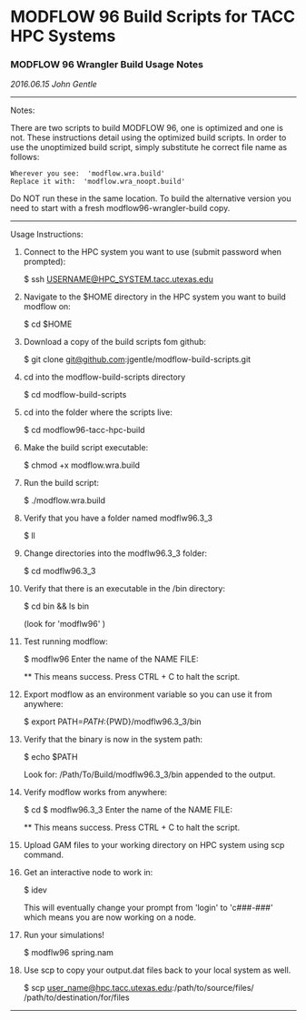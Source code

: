 # MODFLOW 96 Build Scripts for TACC HPC Systems

### MODFLOW 96 Wrangler Build Usage Notes
_2016.06.15_
_John Gentle_

___

Notes:

There are two scripts to build MODFLOW 96, one is optimized and one is not.
These instructions detail using the optimized build scripts.
In order to use the unoptimized build script, simply substitute he correct file name as follows:

    Wherever you see:  'modflow.wra.build'
    Replace it with:  'modflow.wra_noopt.build'

Do NOT run these in the same location.
To build the alternative version you need to start with a fresh modflow96-wrangler-build copy.

___

Usage Instructions:

1. Connect to the HPC system you want to use (submit password when prompted):

    $ ssh USERNAME@HPC_SYSTEM.tacc.utexas.edu

2. Navigate to the $HOME directory in the HPC system you want to build modflow on:

    $ cd $HOME

3. Download a copy of the build scripts fom github:

    $ git clone git@github.com:jgentle/modflow-build-scripts.git

4. cd into the modflow-build-scripts directory

    $ cd modflow-build-scripts

5. cd into the folder where the scripts live:

    $ cd modflow96-tacc-hpc-build

6. Make the build script executable:

    $ chmod +x modflow.wra.build

7. Run the build script:

    $ ./modflow.wra.build

8. Verify that you have a folder named modflw96.3_3

    $ ll

9. Change directories into the modflw96.3_3 folder:

    $ cd modflw96.3_3

10. Verify that there is an executable in the /bin directory:

    $ cd bin && ls bin

    (look for 'modflw96' )

11. Test running modflow:

    $ modflw96
    Enter the name of the NAME FILE:

    ** This means success.
    Press CTRL + C to halt the script.

12. Export modflow as an environment variable so you can use it from anywhere:

    $ export PATH=${PATH}:${PWD}/modflw96.3_3/bin

13. Verify that the binary is now in the system path:

    $ echo $PATH

    Look for: /Path/To/Build/modflw96.3_3/bin appended to the output.

14. Verify modflow works from anywhere:

    $ cd 
    $ modflw96.3_3
    Enter the name of the NAME FILE:

    ** This means success.
    Press CTRL + C to halt the script.


15. Upload GAM files to your working directory on HPC system using scp command.

16. Get an interactive node to work in:

    $ idev

    This will eventually change your prompt from 'login' to 'c###-###' which means you are now working on a node.

17. Run your simulations!

    $ modflw96 spring.nam

18. Use scp to copy your output.dat files back to your local system as well.

    $ scp user_name@hpc.tacc.utexas.edu:/path/to/source/files/ /path/to/destination/for/files

___

